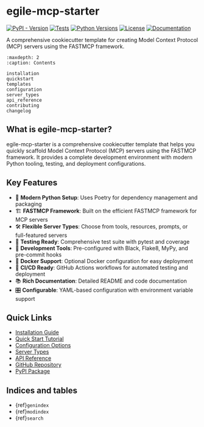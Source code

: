 # egile-mcp-starter

[![PyPI - Version](https://img.shields.io/pypi/v/egile-mcp-starter.svg)](https://pypi.org/project/egile-mcp-starter)
[![Tests](https://github.com/jpoullet2000/egile-mcp-starter/actions/workflows/ci.yml/badge.svg)](https://github.com/jpoullet2000/egile-mcp-starter/actions/workflows/ci.yml)
[![Python Versions](https://img.shields.io/pypi/pyversions/egile-mcp-starter.svg)](https://pypi.org/project/egile-mcp-starter)
[![License](https://img.shields.io/github/license/jpoullet2000/egile-mcp-starter.svg)](https://github.com/jpoullet2000/egile-mcp-starter/blob/main/LICENSE)
[![Documentation](https://readthedocs.org/projects/egile-mcp-starter/badge/?version=latest)](https://egile-mcp-starter.readthedocs.io/en/latest/?badge=latest)

A comprehensive cookiecutter template for creating Model Context Protocol (MCP) servers using the FASTMCP framework.

```{toctree}
:maxdepth: 2
:caption: Contents

installation
quickstart
templates
configuration
server_types
api_reference
contributing
changelog
```

## What is egile-mcp-starter?

egile-mcp-starter is a comprehensive cookiecutter template that helps you quickly scaffold Model Context Protocol (MCP) servers using the FASTMCP framework. It provides a complete development environment with modern Python tooling, testing, and deployment configurations.

## Key Features

- 🚀 **Modern Python Setup**: Uses Poetry for dependency management and packaging
- 🏗️ **FASTMCP Framework**: Built on the efficient FASTMCP framework for MCP servers
- 🛠️ **Flexible Server Types**: Choose from tools, resources, prompts, or full-featured servers
- 🧪 **Testing Ready**: Comprehensive test suite with pytest and coverage
- 🔧 **Development Tools**: Pre-configured with Black, Flake8, MyPy, and pre-commit hooks
- 🐳 **Docker Support**: Optional Docker configuration for easy deployment
- 🔄 **CI/CD Ready**: GitHub Actions workflows for automated testing and deployment
- 📚 **Rich Documentation**: Detailed README and code documentation
- 🎛️ **Configurable**: YAML-based configuration with environment variable support

## Quick Links

- [Installation Guide](installation.md)
- [Quick Start Tutorial](quickstart.md) 
- [Configuration Options](configuration.md)
- [Server Types](server_types.md)
- [API Reference](api_reference.md)
- [GitHub Repository](https://github.com/jpoullet2000/egile-mcp-starter)
- [PyPI Package](https://pypi.org/project/egile-mcp-starter)

## Indices and tables

* {ref}`genindex`
* {ref}`modindex`
* {ref}`search`
